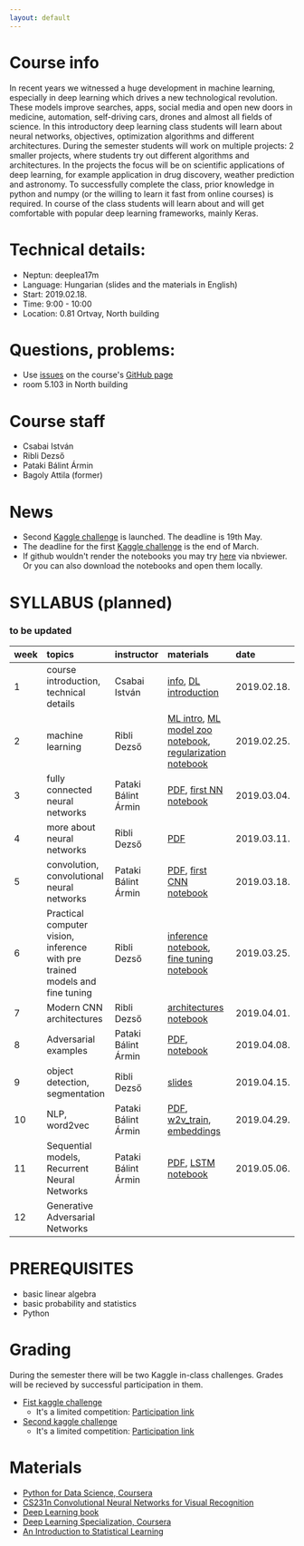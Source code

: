 ```yaml
---
layout: default
---
```


# Course info
In recent years we witnessed a huge development in machine learning, especially in deep learning which drives a new technological revolution. These models improve searches, apps, social media and open new doors in medicine, automation, self-driving cars, drones and almost all fields of science. In this introductory deep learning class students will learn about neural networks, objectives, optimization algorithms and different architectures. During the semester students will work on multiple projects: 2 smaller projects, where students try out different algorithms and architectures. In the projects the focus will be on scientific applications of deep learning, for example application in drug discovery, weather prediction and astronomy. To successfully complete the class, prior knowledge in python and numpy (or the willing to learn it fast from online courses) is required. In course of the class students will learn about and will get comfortable with popular deep learning frameworks, mainly Keras.

# Technical details:
- Neptun: deeplea17m
- Language: Hungarian (slides and the materials in English)
- Start: 2019.02.18.
- Time: 9:00 - 10:00
- Location: 0.81 Ortvay, North building

# Questions, problems:
- Use [issues](https://guides.github.com/features/issues/) on the course's [GitHub page](https://github.com/patbaa/physdl/)
- room 5.103 in North building

# Course staff
 - Csabai István
 - Ribli Dezső
 - Pataki Bálint Ármin
 - Bagoly Attila (former)

# News
 - Second [Kaggle challenge](https://www.kaggle.com/t/21783f42bab34fc79e7df8601fff3b33) is launched. The deadline is 19th May.
 - The deadline for the first [Kaggle challenge](https://www.kaggle.com/t/5f7d3f26e4714aea9692b185653da35d) is the end of March.
 - If github wouldn't render the notebooks you may try [here](https://nbviewer.jupyter.org/github/patbaa/physdl/tree/master/notebooks/) via nbviewer. Or you can also download the notebooks and open them locally.
 

# SYLLABUS (planned)
### to be updated

| week        | topics          | instructor | materials | date |
|:-------------|:------------------|:------|:------|:------|
|  1 | course introduction, technical details     | Csabai István       | [info](http://patbaa.web.elte.hu/physdl/01_technical_info.pdf), [DL introduction](http://patbaa.web.elte.hu/physdl/01_deeplearning_intro.pdf) | 2019.02.18. |
|  2 | machine learning       | Ribli Dezső         | [ML intro](http://dkrib.web.elte.hu/deeplearning/course_slides/machine_learning_intro.pdf),  [ML model zoo notebook](https://github.com/patbaa/physdl/blob/master/notebooks/02/machine_learning_model_zoo.ipynb),  [regularization notebook](https://github.com/patbaa/physdl/blob/master/notebooks/02/regluarization.ipynb)| 2019.02.25. |
|  3 | fully connected neural networks            | Pataki Bálint Ármin | [PDF](http://patbaa.web.elte.hu/physdl/03_fully_connected.pdf), [first NN notebook](https://github.com/patbaa/physdl/blob/master/notebooks/03/fully_connected.ipynb) | 2019.03.04. |
|  4 | more about neural networks                | Ribli Dezső | [PDF](http://dkrib.web.elte.hu/deeplearning/course_slides/04_nn.pdf)   | 2019.03.11. |
|  5 | convolution, convolutional neural networks | Pataki Bálint Ármin | [PDF](http://patbaa.web.elte.hu/physdl/05_cnn.pdf), [first CNN notebook](https://github.com/patbaa/physdl/blob/master/notebooks/05/cnn.ipynb) | 2019.03.18. |
|  6 | Practical computer vision, inference with pre trained models and fine tuning    | Ribli Dezső | [inference notebook](https://colab.research.google.com/github/riblidezso/wigner_dl_demo/blob/master/imagenet_inference.ipynb),  [fine tuning notebook](https://colab.research.google.com/github/riblidezso/wigner_dl_demo/blob/master/fine_tuning.ipynb)  | 2019.03.25. |
|  7 | Modern CNN architectures              | Ribli Dezső | [architectures notebook](https://colab.research.google.com/github/patbaa/physdl/blob/master/notebooks/07/architectures.ipynb) | 2019.04.01. |
|  8 | Adversarial examples                       | Pataki Bálint Ármin | [PDF](http://patbaa.web.elte.hu/physdl/08_adversarial.pdf), [notebook](https://colab.research.google.com/github/patbaa/physdl/blob/master/notebooks/08/adversarial.ipynb) | 2019.04.08. |
|  9 | object detection, segmentation          | Ribli Dezső | [slides](http://dkrib.web.elte.hu/deeplearning/course_slides/detseg.pdf) | 2019.04.15. |
| 10 | NLP, word2vec                           | Pataki Bálint Ármin | [PDF](http://patbaa.web.elte.hu/physdl/10_NLP.pdf), [w2v_train](https://github.com/patbaa/physdl/blob/master/notebooks/10/train_word2vec_on_wikipedia_corpus.ipynb), [embeddings](https://github.com/patbaa/physdl/blob/master/notebooks/10/word2vec_application.ipynb)  | 2019.04.29. |
| 11 | Sequential models, Recurrent Neural Networks                  | Pataki Bálint Ármin | [PDF](http://patbaa.web.elte.hu/physdl/11_RNN.pdf), [LSTM notebook](https://colab.research.google.com/github/patbaa/physdl/blob/master/notebooks/11/LSTM.ipynb) | 2019.05.06. |
| 12 | Generative Adversarial Networks            |  |  | |

# PREREQUISITES
 - basic linear algebra
 - basic probability and statistics
 - Python

# Grading
During the semester there will be two Kaggle in-class challenges. Grades will be recieved by successful participation in them.
- [Fist kaggle challenge](https://www.kaggle.com/c/photometric-redshift-estimation-2019)
  - It's a limited competition: [Participation link](https://www.kaggle.com/t/5f7d3f26e4714aea9692b185653da35d)
- [Second kaggle challenge](https://www.kaggle.com/c/sportify-physdl)
  - It's a limited competition: [Participation link](https://www.kaggle.com/t/21783f42bab34fc79e7df8601fff3b33)

# Materials
 - [Python for Data Science, Coursera](https://www.coursera.org/learn/python-for-applied-data-science)
 - [CS231n Convolutional Neural Networks for Visual Recognition](http://cs231n.stanford.edu/)
 - [Deep Learning book](http://www.deeplearningbook.org/)
 - [Deep Learning Specialization, Coursera](https://www.coursera.org/specializations/deep-learning)
 - [An Introduction to Statistical Learning](http://www-bcf.usc.edu/~gareth/ISL/)
